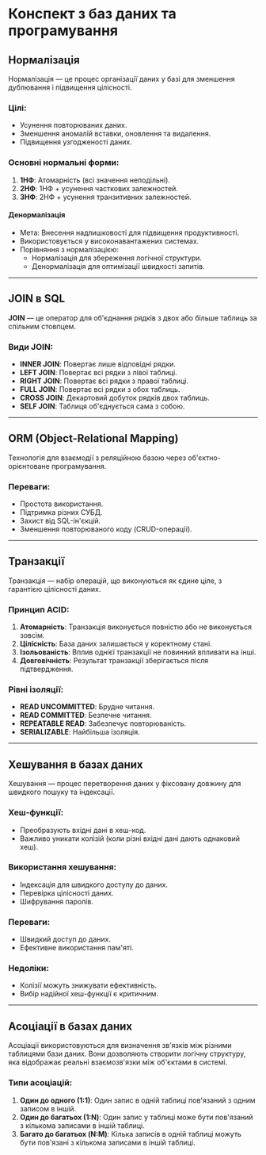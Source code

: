 # Конспект з баз даних та програмування

## Нормалізація

Нормалізація — це процес організації даних у базі для зменшення дублювання і підвищення цілісності.

### Цілі:

-   Усунення повторюваних даних.
-   Зменшення аномалій вставки, оновлення та видалення.
-   Підвищення узгодженості даних.

### Основні нормальні форми:

1. **1НФ**: Атомарність (всі значення неподільні).
2. **2НФ**: 1НФ + усунення часткових залежностей.
3. **3НФ**: 2НФ + усунення транзитивних залежностей.

#### Денормалізація

-   Мета: Внесення надлишковості для підвищення продуктивності.
-   Використовується у високонавантажених системах.
-   Порівняння з нормалізацією:
    -   Нормалізація для збереження логічної структури.
    -   Денормалізація для оптимізації швидкості запитів.

---

## JOIN в SQL

**JOIN** — це оператор для об'єднання рядків з двох або більше таблиць за спільним стовпцем.

### Види JOIN:

-   **INNER JOIN**: Повертає лише відповідні рядки.
-   **LEFT JOIN**: Повертає всі рядки з лівої таблиці.
-   **RIGHT JOIN**: Повертає всі рядки з правої таблиці.
-   **FULL JOIN**: Повертає всі рядки з обох таблиць.
-   **CROSS JOIN**: Декартовий добуток рядків двох таблиць.
-   **SELF JOIN**: Таблиця об'єднується сама з собою.

---

## ORM (Object-Relational Mapping)

Технологія для взаємодії з реляційною базою через об'єктно-орієнтоване програмування.

### Переваги:

-   Простота використання.
-   Підтримка різних СУБД.
-   Захист від SQL-ін'єкцій.
-   Зменшення повторюваного коду (CRUD-операції).

---

## Транзакції

Транзакція — набір операцій, що виконуються як єдине ціле, з гарантією цілісності даних.

### Принцип ACID:

1. **Атомарність**: Транзакція виконується повністю або не виконується зовсім.
2. **Цілісність**: База даних залишається у коректному стані.
3. **Ізольованість**: Вплив однієї транзакції не повинний впливати на інші.
4. **Довговічність**: Результат транзакції зберігається після підтвердження.

### Рівні ізоляції:

-   **READ UNCOMMITTED**: Брудне читання.
-   **READ COMMITTED**: Безпечне читання.
-   **REPEATABLE READ**: Забезпечує повторюваність.
-   **SERIALIZABLE**: Найбільша ізоляція.

---

## Хешування в базах даних

Хешування — процес перетворення даних у фіксовану довжину для швидкого пошуку та індексації.

### Хеш-функції:

-   Преобразують вхідні дані в хеш-код.
-   Важливо уникати колізій (коли різні вхідні дані дають однаковий хеш).

### Використання хешування:

-   Індексація для швидкого доступу до даних.
-   Перевірка цілісності даних.
-   Шифрування паролів.

### Переваги:

-   Швидкий доступ до даних.
-   Ефективне використання пам'яті.

### Недоліки:

-   Колізії можуть знижувати ефективність.
-   Вибір надійної хеш-функції є критичним.

---

## Асоціації в базах даних

Асоціації використовуються для визначення зв'язків між різними таблицями бази даних. Вони дозволяють створити логічну структуру, яка відображає реальні взаємозв'язки між об'єктами в системі.

### Типи асоціацій:

1. **Один до одного (1:1)**: Один запис в одній таблиці пов'язаний з одним записом в іншій.
2. **Один до багатьох (1:N)**: Один запис у таблиці може бути пов'язаний з кількома записами в іншій таблиці.
3. **Багато до багатьох (N:M)**: Кілька записів в одній таблиці можуть бути пов'язані з кількома записами в іншій таблиці.
